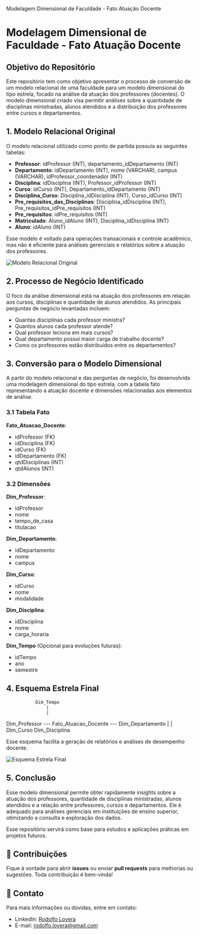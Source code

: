 
Modelagem Dimensional de Faculdade - Fato Atuação Docente

# Modelagem Dimensional de Faculdade - Fato Atuação Docente

## Objetivo do Repositório

Este repositório tem como objetivo apresentar o processo de conversão de um modelo relacional de uma faculdade para um modelo dimensional do tipo estrela, focado na análise da atuação dos professores (docentes). O modelo dimensional criado visa permitir análises sobre a quantidade de disciplinas ministradas, alunos atendidos e a distribuição dos professores entre cursos e departamentos.

## 1. Modelo Relacional Original

O modelo relacional utilizado como ponto de partida possuía as seguintes tabelas:

- **Professor**: idProfessor (INT), departamento_idDepartamento (INT)
- **Departamento**: idDepartamento (INT), nome (VARCHAR), campus (VARCHAR), idProfessor_coordenador (INT)
- **Disciplina**: idDisciplina (INT), Professor_idProfessor (INT)
- **Curso**: idCurso (INT), Departamento_idDepartamento (INT)
- **Disciplina_Curso**: Disciplina_idDisciplina (INT), Curso_idCurso (INT)
- **Pre_requisitos_das_Disciplinas**: Disciplina_idDisciplina (INT), Pre_requisitos_idPre_requisitos (INT)
- **Pre_requisitos**: idPre_requisitos (INT)
- **Matriculado**: Aluno_idAluno (INT), Disciplina_idDisciplina (INT)
- **Aluno**: idAluno (INT)

Esse modelo é voltado para operações transacionais e controle acadêmico, mas não é eficiente para análises gerenciais e relatórios sobre a atuação dos professores.

![Modelo Relacional Original](./modelo_relacional_original.png)

## 2. Processo de Negócio Identificado

O foco da análise dimensional está na atuação dos professores em relação aos cursos, disciplinas e quantidade de alunos atendidos. As principais perguntas de negócio levantadas incluem:

- Quantas disciplinas cada professor ministra?
- Quantos alunos cada professor atende?
- Qual professor leciona em mais cursos?
- Qual departamento possui maior carga de trabalho docente?
- Como os professores estão distribuídos entre os departamentos?

## 3. Conversão para o Modelo Dimensional

A partir do modelo relacional e das perguntas de negócio, foi desenvolvida uma modelagem dimensional do tipo estrela, com a tabela fato representando a atuação docente e dimensões relacionadas aos elementos de análise.

### 3.1 Tabela Fato

**Fato_Atuacao_Docente**:

- idProfessor (FK)
- idDisciplina (FK)
- idCurso (FK)
- idDepartamento (FK)
- qtdDisciplinas (INT)
- qtdAlunos (INT)

### 3.2 Dimensões

**Dim_Professor**:

- idProfessor
- nome
- tempo_de_casa
- titulacao

**Dim_Departamento**:

- idDepartamento
- nome
- campus

**Dim_Curso**:

- idCurso
- nome
- modalidade

**Dim_Disciplina**:

- idDisciplina
- nome
- carga_horaria

**Dim_Tempo** (Opcional para evoluções futuras):

- idTempo
- ano
- semestre

## 4. Esquema Estrela Final

               Dim_Tempo
                   |
                   |
Dim_Professor --- Fato_Atuacao_Docente --- Dim_Departamento
                   |
                   |
            Dim_Curso    Dim_Disciplina

Esse esquema facilita a geração de relatórios e análises de desempenho docente.

![Esquema Estrela Final](./esquema_estrela_final.png)

## 5. Conclusão

Esse modelo dimensional permite obter rapidamente insights sobre a atuação dos professores, quantidade de disciplinas ministradas, alunos atendidos e a relação entre professores, cursos e departamentos. Ele é adequado para análises gerenciais em instituições de ensino superior, otimizando a consulta e exploração dos dados.

Esse repositório servirá como base para estudos e aplicações práticas em projetos futuros.

## 📝 Contribuições

Fique à vontade para abrir **issues** ou enviar **pull requests** para melhorias ou sugestões. Toda contribuição é bem-vinda!

## 📧 Contato

Para mais informações ou dúvidas, entre em contato:

- LinkedIn: [Rodolfo Lovera](www.linkedin.com/in/rodolfo-lovera)
- E-mail: rodolfo.lovera@gmail.com
